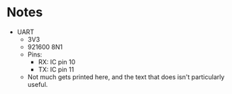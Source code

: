 # Notes

- UART
  - 3V3
  - 921600 8N1
  - Pins:
    - RX: IC pin 10
    - TX: IC pin 11
  - Not much gets printed here, and the text that does isn't
    particularly useful.
